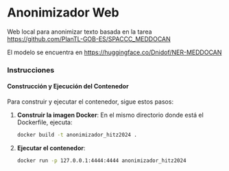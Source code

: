 # Anonimizador Web

Web local para anonimizar texto basada en la tarea https://github.com/PlanTL-GOB-ES/SPACCC_MEDDOCAN


El modelo se encuentra en https://huggingface.co/Dnidof/NER-MEDDOCAN

### Instrucciones

#### Construcción y Ejecución del Contenedor

Para construir y ejecutar el contenedor, sigue estos pasos:

1. **Construir la imagen Docker**:
   En el mismo directorio donde está el Dockerfile, ejecuta:
   ```sh
   docker build -t anonimizador_hitz2024 .
   ```

2. **Ejecutar el contenedor**:
   ```sh
   docker run -p 127.0.0.1:4444:4444 anonimizador_hitz2024
   ```

